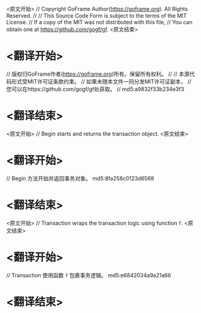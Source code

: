 
<原文开始>
// Copyright GoFrame Author(https://goframe.org). All Rights Reserved.
//
// This Source Code Form is subject to the terms of the MIT License.
// If a copy of the MIT was not distributed with this file,
// You can obtain one at https://github.com/gogf/gf.
<原文结束>

# <翻译开始>
// 版权归GoFrame作者(https://goframe.org)所有。保留所有权利。
//
// 本源代码形式受MIT许可证条款约束。
// 如果未随本文件一同分发MIT许可证副本，
// 您可以在https://github.com/gogf/gf处获取。
// md5:a9832f33b234e3f3
# <翻译结束>


<原文开始>
// Begin starts and returns the transaction object.
<原文结束>

# <翻译开始>
// Begin 方法开始并返回事务对象。 md5:8fa258c0123d6569
# <翻译结束>


<原文开始>
// Transaction wraps the transaction logic using function `f`.
<原文结束>

# <翻译开始>
// Transaction 使用函数 `f` 包裹事务逻辑。 md5:e6842034a9a21a66
# <翻译结束>

